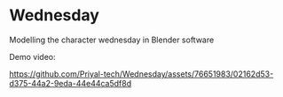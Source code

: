 # Wednesday
Modelling the character wednesday in Blender software 


Demo video:


https://github.com/Priyal-tech/Wednesday/assets/76651983/02162d53-d375-44a2-9eda-44e44ca5df8d

